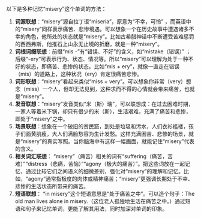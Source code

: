 以下是多种记忆“misery”这个单词的方法：
1. **词源联想**：“misery”源自拉丁语“miseria”，原意为“不幸，可怜” ，而英语中的“misery”同样表示痛苦、悲惨境遇。可以想象一个在历史故事中遭遇诸多不幸的角色，他所处的状态就是“misery”。比如古希腊神话中不断遭受苦难惩罚的西西弗斯，他推石上山永无止境的折磨，就是一种“misery”。
2. **词根词缀联想**：前缀“mis -”有“错误、不好”的含义，如“mistake（错误）” ；后缀“-ery”可表示行为、状态、情况等。所以“misery”可以理解为处于一种不好的状态，即痛苦、悲惨的状态。比如“mis + ery”，就像一直走在错误（mis）的道路上，这种状况（ery）肯定很痛苦悲惨。
3. **词形联想**：“misery”看起来类似“miss + very”。可以想象你非常（very）想念（miss）一个人，但却无法见到，这种求而不得的心情就会带来痛苦，也就是“misery”。
4. **发音联想**：“misery”发音类似“米（斯）瑞”，可以联想成：在过去困难时期，一家人等着米下锅，却只有很少的米（斯），生活艰难，充满了痛苦和悲惨，即处于“misery”之中。
5. **场景联想**：想象在一个破旧的贫民窟，到处是垃圾和污水，人们衣衫褴褛，孩子们面黄肌瘦，大人们满脸愁容为生计发愁。这样充满困苦、悲惨的场景，就是“misery”的真实写照。当你脑海中有这样一幅画面，就能记住“misery”代表的含义。
6. **相关词汇联想**： “misery”（痛苦）相关的词有“suffering（痛苦，苦难）”“distress（悲痛，苦恼）”“agony（极大的痛苦）”。把这些词放在一起记忆，通过比较它们之间语义的细微差别，强化对“misery”的理解和记忆。比如，“agony”通常指极度的肉体或精神痛苦；“misery”更强调长期处于不幸、悲惨的生活状态所带来的痛苦。
7. **短语联想**： “in misery”这个短语意思是“处于痛苦之中”。可以造个句子：The old man lives alone in misery.（这位老人孤独地生活在痛苦之中。）通过短语和句子来记忆单词，更能了解其用法，同时加深对单词的印象。 